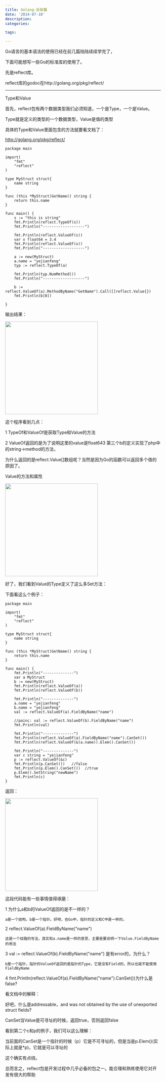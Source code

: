 ```yaml
---
title: Golang-反射篇
date: '2014-07-10'
description:
categories:

tags:

---
```


Go语言的基本语法的使用已经在前几篇陆陆续续学完了，

下面可能想写一些Go的标准库的使用了。

先是reflect库。

reflect库的godoc在http://golang.org/pkg/reflect/

------------------------------------------------------------------------------------------

Type和Value

首先，reflect包有两个数据类型我们必须知道，一个是Type，一个是Value。

Type就是定义的类型的一个数据类型，Value是值的类型

具体的Type和Value里面包含的方法就要看文档了：

http://golang.org/pkg/reflect/

	package main
	  
	import(
	    "fmt"
	    "reflect"
	)
	  
	type MyStruct struct{
	    name string
	}
	  
	func (this *MyStruct)GetName() string {
	    return this.name
	}
	  
	func main() {
	    s := "this is string"
	    fmt.Println(reflect.TypeOf(s))
	    fmt.Println("-------------------")
	      
	    fmt.Println(reflect.ValueOf(s))
	    var x float64 = 3.4
	    fmt.Println(reflect.ValueOf(x))
	    fmt.Println("-------------------")
	      
	    a := new(MyStruct)
	    a.name = "yejianfeng"
	    typ := reflect.TypeOf(a)
	  
	    fmt.Println(typ.NumMethod())
	    fmt.Println("-------------------")
	      
	    b := reflect.ValueOf(a).MethodByName("GetName").Call([]reflect.Value{})
	    fmt.Println(b[0])
	  
	}


输出结果：

<img src="{{urls.media}}/Golang-反射篇/1_0.jpg" alt="" width="300">

这个程序看到几点：

1 TypeOf和ValueOf是获取Type和Value的方法

2 ValueOf返回的<float64 Value>是为了说明这里的value是float643 第三个b的定义实现了php中的string->method的方法，

为什么返回的是reflect.Value[]数组呢？当然是因为Go的函数可以返回多个值的原因了。

Value的方法和属性

<img src="{{urls.media}}/Golang-反射篇/2.jpg" alt="" width="300">

好了，我们看到Value的Type定义了这么多Set方法：

下面看这么个例子：

	package main
	  
	import(
	    "fmt"
	    "reflect"
	)
	  
	type MyStruct struct{
	    name string
	}
	  
	func (this *MyStruct)GetName() string {
	    return this.name
	}
	  
	func main() {
	    fmt.Println("--------------")
	    var a MyStruct
	    b := new(MyStruct)
	    fmt.Println(reflect.ValueOf(a))
	    fmt.Println(reflect.ValueOf(b))
	      
	    fmt.Println("--------------")
	    a.name = "yejianfeng"
	    b.name = "yejianfeng"
	    val := reflect.ValueOf(a).FieldByName("name")
	  
	    //painc: val := reflect.ValueOf(b).FieldByName("name")
	    fmt.Println(val)
	  
	    fmt.Println("--------------")
	    fmt.Println(reflect.ValueOf(a).FieldByName("name").CanSet())
	    fmt.Println(reflect.ValueOf(&(a.name)).Elem().CanSet())
	      
	    fmt.Println("--------------")
	    var c string = "yejianfeng"
	    p := reflect.ValueOf(&c)
	    fmt.Println(p.CanSet())   //false
	    fmt.Println(p.Elem().CanSet())  //true
	    p.Elem().SetString("newName")
	    fmt.Println(c)
	}

返回：

<img src="{{urls.media}}/Golang-反射篇/3.jpg" alt="" width="300">

这段代码能有一些事情值得琢磨：

1 为什么a和b的ValueOf返回的是不一样的？

	a是一个结构，b是一个指针。好吧，在Go中，指针的定义和C中是一样的。

2 reflect.ValueOf(a).FieldByName("name")

	这是一个绕路的写法，其实和a.name是一样的意思，主要是要说明一下Value.FieldByName的用法

3 val := reflect.ValueOf(b).FieldByName("name") 是有error的，为什么？

	b是一个指针，指针的ValueOf返回的是指针的Type，它是没有Field的，所以也就不能使用FieldByName

4 fmt.Println(reflect.ValueOf(a).FieldByName("name").CanSet())为什么是false?

看文档中的解释：

好吧，什么是addressable，and was not obtained by the use of unexported struct fields?

CanSet当Value是可寻址的时候，返回true，否则返回false

看到第二个c和p的例子，我们可以这么理解：

当前面的CanSet是一个指针的时候（p）它是不可寻址的，但是当是p.Elem()(实际上就是*p)，它就是可以寻址的

这个确实有点绕。
 
总而言之，reflect包是开发过程中几乎必备的包之一。能合理和熟练使用它对开发有很大的帮助

